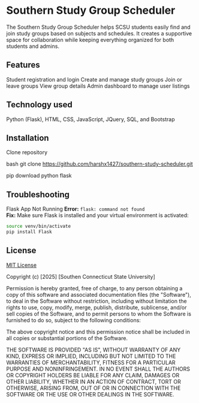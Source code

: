 # Southern Study Group Scheduler

The Southern Study Group Scheduler helps SCSU students easily find and join study groups based on subjects and schedules. It creates a supportive space for collaboration while keeping everything organized for both students and admins.

## Features
Student registration and login
Create and manage study groups
Join or leave groups
View group details
Admin dashboard to manage user listings

## Technology used

Python (Flask),
HTML, CSS, JavaScript, JQuery, SQL, and Bootstrap


## Installation

Clone repository

bash
git clone https://github.com/harshx1427/southern-study-scheduler.git

pip download python flask


## Troubleshooting
Flask App Not Running
**Error:** `flask: command not found`  
**Fix:** Make sure Flask is installed and your virtual environment is activated:
```bash
source venv/bin/activate
pip install Flask
```
## License
[MIT License](https://opensource.org/license/mit)

Copyright (c) [2025] [Southen Connecticut State University]

Permission is hereby granted, free of charge, to any person obtaining a copy
of this software and associated documentation files (the "Software"), to deal
in the Software without restriction, including without limitation the rights
to use, copy, modify, merge, publish, distribute, sublicense, and/or sell
copies of the Software, and to permit persons to whom the Software is
furnished to do so, subject to the following conditions:

The above copyright notice and this permission notice shall be included in all
copies or substantial portions of the Software.

THE SOFTWARE IS PROVIDED "AS IS", WITHOUT WARRANTY OF ANY KIND, EXPRESS OR
IMPLIED, INCLUDING BUT NOT LIMITED TO THE WARRANTIES OF MERCHANTABILITY,
FITNESS FOR A PARTICULAR PURPOSE AND NONINFRINGEMENT. IN NO EVENT SHALL THE
AUTHORS OR COPYRIGHT HOLDERS BE LIABLE FOR ANY CLAIM, DAMAGES OR OTHER
LIABILITY, WHETHER IN AN ACTION OF CONTRACT, TORT OR OTHERWISE, ARISING FROM,
OUT OF OR IN CONNECTION WITH THE SOFTWARE OR THE USE OR OTHER DEALINGS IN THE
SOFTWARE.
